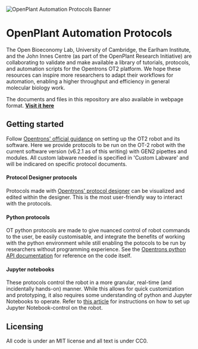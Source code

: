 ![OpenPlant Automation Protocols Banner](https://github.com/openplant/openplant_automation_protocols/blob/main/OpenPlant-Automation-Protocols-v2.png)

# OpenPlant Automation Protocols
The Open Bioeconomy Lab, University of Cambridge, the Earlham Institute, and the John Innes Centre (as part of the OpenPlant Research Initiative) are collaborating to validate and make available a library of tutorials, protocols, and automation scripts for the Opentrons OT2 platform. We hope these resources can inspire more researchers to adapt their workflows for automation, enabling a higher throughput and efficiency in general molecular biology work.

The documents and files in this repository are also available in webpage format. **[Visit it here](https://openplant.github.io/openplant_automation_protocols/)**

## Getting started
Follow [Opentrons' official guidance](https://support.opentrons.com/s/ot2-get-started) on setting up the OT2 robot and its software. Here we provide protocols to be run on the  OT-2 robot with the current software version (v6.2.1 as of this writing) with GEN2 pipettes and modules. All custom labware needed is specified in 'Custom Labware' and will be indicared on specific protocol documents.
#### Protocol Designer protocols
Protocols made with [Opentrons' protocol designer](https://designer.opentrons.com/) can be visualized and edited within the designer. This is the most user-friendly way to interact with the protocols.
#### Python protocols
OT python protocols are made to give nuanced control of robot commands to the user, be easily customisable, and integrate the benefits of working with the python environment while still enabling the potocols to be run by researchers without programming experience. See the [Opentrons python API documentation](https://docs.opentrons.com/v2/) for reference on the code itself.
#### Jupyter notebooks
These protocols control the robot in a more granular, real-time (and incidentally hands-on) manner. While this allows for quick customization and prototyping, it also requires some understanding of python and Jupyter Notebooks to operate. Refer to [this article](https://support.opentrons.com/s/article/Running-the-robot-using-Jupyter-Notebook) for instructions on how to set up Jupyter Notebook-control on the robot.

## Licensing
All code is under an MIT license and all text is under CC0.
